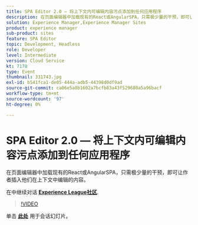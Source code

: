```yaml
---
title: SPA Editor 2.0 — 将上下文内可编辑内容污点添加到任何应用程序
description: 在页面编辑器中加载现有的React或AngularSPA，只需极少量的干预，即可让作者插入他们在上下文中编辑的内容。 此会话作为Adobe Developers Live内容事件的一部分提供。
solution: Experience Manager,Experience Manager Sites
product: experience manager
sub-product: sites
feature: SPA Editor
topic: Development, Headless
role: Developer
level: Intermediate
version: Cloud Service
kt: 7178
type: Event
thumbnail: 331743.jpg
exl-id: b541fca1-de05-444a-adb5-44398d0df9ad
source-git-commit: ca06e5a8b1602a7bcfb83a43f529680a5a96bacf
workflow-type: tm+mt
source-wordcount: '97'
ht-degree: 0%

---
```


# SPA Editor 2.0 — 将上下文内可编辑内容污点添加到任何应用程序

在页面编辑器中加载现有的React或AngularSPA，只需极少量的干预，即可让作者插入他们在上下文中编辑的内容。

在中继续对话 **[Experience League社区](http://adobe.ly/36Yd3v6)**.

>[!VIDEO](https://video.tv.adobe.com/v/331743/?quality=12&learn=on&hidetitle=true)

单击 **[此处](/help/adobe-developers-live/assets/spa-editor-2-0.pdf)** 用于会话幻灯片。

